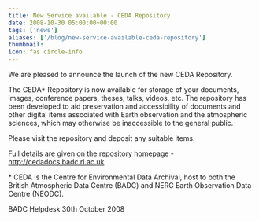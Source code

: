 ```yaml
---
title: New Service available - CEDA Repository
date: 2008-10-30 05:00:00+00:00
tags: ['news']
aliases: ['/blog/new-service-available-ceda-repository']
thumbnail: 
icon: fas circle-info
---
```



We are pleased to announce the launch of the new CEDA Repository.

The CEDA\* Repository is now available for storage of your documents, images, conference papers, theses, talks, videos, etc.
The repository has been developed to aid preservation and accessibility of documents and other digital items associated with Earth observation and the atmospheric sciences, which may otherwise be inaccessible to the general public.

Please visit the repository and deposit any suitable items.

Full details are given on the repository homepage - <http://cedadocs.badc.rl.ac.uk>

\* CEDA is the Centre for Environmental Data Archival, host to both the British Atmospheric Data Centre (BADC) and NERC Earth Observation Data Centre (NEODC).


 
BADC Helpdesk
30th October 2008




